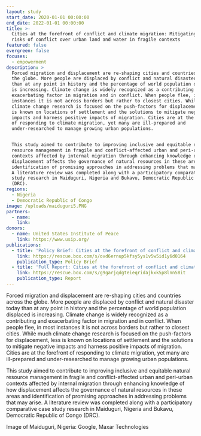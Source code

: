 ```yaml
---
layout: study
start_date: 2020-01-01 00:00:00
end_date: 2022-01-01 00:00:00
title: >-
  Cities at the forefront of conflict and climate migration: Mitigating the
  risks of conflict over urban land and water in fragile contexts
featured: false
evergreen: false
focuses:
  - empowerment
description: >
  Forced migration and displacement are re-shaping cities and countries across
  the globe. More people are displaced by conflict and natural disaster today
  than at any point in history and the percentage of world population displaced
  is increasing. Climate change is widely recognized as a contributing and
  exacerbating factor in migration and in conflict. When people flee, in most
  instances it is not across borders but rather to closest cities. While much
  climate change research is focused on the push-factors for displacement, less
  is known on locations of settlement and the solutions to mitigate negative
  impacts and harness positive impacts of migration. Cities are at the forefront
  of responding to climate migration, yet many are ill-prepared and
  under-researched to manage growing urban populations. 


  This study aimed to contribute to improving inclusive and equitable natural
  resource management in fragile and conflict-affected urban and peri-urban
  contexts affected by internal migration through enhancing knowledge of how
  displacement affects the governance of natural resources in these areas and
  identification of promising approaches in addressing problems that may arise.
  A literature review was completed along with a participatory comparative case
  study research in Maiduguri, Nigeria and Bukavu, Democratic Republic of Congo
  (DRC).   
regions:
  - Nigeria
  - Democratic Republic of Congo
image: /uploads/maiduguri5.PNG
partners:
  - name:
    link:
donors:
  - name: United States Institute of Peace
    link: https://www.usip.org/
publications:
  - title: 'Policy Brief: Cities at the forefront of conflict and climate migration'
    link: https://rescue.box.com/s/ovd6ernup5kfsy5ys1v5w5id1y6d0164
    publication_type: Policy Brief
  - title: 'Full Report: Cities at the forefront of conflict and climate migration'
    link: https://rescue.box.com/s/g9garjqdgteieqridajkxk5p8lnn58it
    publication_type: Report
---
```


Forced migration and displacement are re-shaping cities and countries across the globe. More people are displaced by conflict and natural disaster today than at any point in history and the percentage of world population displaced is increasing. Climate change is widely recognized as a contributing and exacerbating factor in migration and in conflict. When people flee, in most instances it is not across borders but rather to closest cities. While much climate change research is focused on the push-factors for displacement, less is known on locations of settlement and the solutions to mitigate negative impacts and harness positive impacts of migration. Cities are at the forefront of responding to climate migration, yet many are ill-prepared and under-researched to manage growing urban populations.&nbsp;

This study aimed to contribute to improving inclusive and equitable natural resource management in fragile and conflict-affected urban and peri-urban contexts affected by internal migration through enhancing knowledge of how displacement affects the governance of natural resources in these areas and identification of promising approaches in addressing problems that may arise. A literature review was completed along with a participatory comparative case study research in Maiduguri, Nigeria and Bukavu, Democratic Republic of Congo (DRC).

Image of Maiduguri, Nigeria: Google, Maxar Technologies
